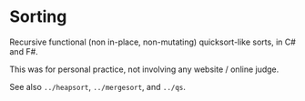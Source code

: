 # Sorting

Recursive functional (non in-place, non-mutating) quicksort-like sorts, in C#
and F#.

This was for personal practice, not involving any website / online judge.

See also `../heapsort`, `../mergesort`, and `../qs`.
